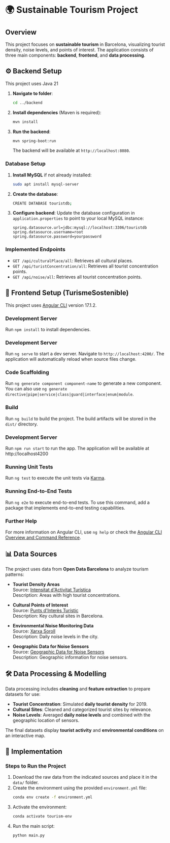 # 🌍 Sustainable Tourism Project

## Overview

This project focuses on **sustainable tourism** in Barcelona, visualizing tourist density, noise levels, and points of interest. The application consists of three main components: **backend**, **frontend**, and **data processing**.

## ⚙️ Backend Setup
This project uses Java 21

1. **Navigate to folder**:
    ```bash
    cd ../backend
    ```
2. **Install dependencies** (Maven is required):
    ```bash
    mvn install
    ```
3. **Run the backend**:
    ```bash
    mvn spring-boot:run
    ```
    The backend will be available at `http://localhost:8080`.

### Database Setup

1. **Install MySQL** if not already installed:
    ```bash
    sudo apt install mysql-server
    ```
2. **Create the database**:
    ```bash
    CREATE DATABASE touristdb;
    ```
3. **Configure backend**: Update the database configuration in `application.properties` to point to your local MySQL instance:
    ```properties
    spring.datasource.url=jdbc:mysql://localhost:3306/touristdb
    spring.datasource.username=root
    spring.datasource.password=yourpassword
    ```

### Implemented Endpoints

- `GET /api/culturalPlace/all`: Retrieves all cultural places.
- `GET /api/turistConcentration/all`: Retrieves all tourist concentration points.
- `GET /api/noise/all`: Retrieves all tourist concentration points.

## 🎨 Frontend Setup (TurismeSostenible)

This project uses [Angular CLI](https://github.com/angular/angular-cli) version 17.1.2.

### Development Server

Run `npm install` to install dependencies.

### Development Server

Run `ng serve` to start a dev server. Navigate to `http://localhost:4200/`. The application will automatically reload when source files change.

### Code Scaffolding

Run `ng generate component component-name` to generate a new component. You can also use `ng generate directive|pipe|service|class|guard|interface|enum|module`.

### Build

Run `ng build` to build the project. The build artifacts will be stored in the `dist/` directory.

### Development Server

Run `npm run start` to run the app. The application will be available at http://localhost4200

### Running Unit Tests

Run `ng test` to execute the unit tests via [Karma](https://karma-runner.github.io).

### Running End-to-End Tests

Run `ng e2e` to execute end-to-end tests. To use this command, add a package that implements end-to-end testing capabilities.

### Further Help

For more information on Angular CLI, use `ng help` or check the [Angular CLI Overview and Command Reference](https://angular.io/cli).

## 📊 Data Sources

The project uses data from **Open Data Barcelona** to analyze tourism patterns:

- **Tourist Density Areas**  
  Source: [Intensitat d'Activitat Turística](https://opendata-ajuntament.barcelona.cat/data/ca/dataset/intensitat-activitat-turistica)  
  Description: Areas with high tourist concentrations.

- **Cultural Points of Interest**  
  Source: [Punts d'Interès Turístic](https://opendata-ajuntament.barcelona.cat/data/ca/dataset/punts-informacio-turistica)  
  Description: Key cultural sites in Barcelona.

- **Environmental Noise Monitoring Data**  
  Source: [Xarxa Soroll](https://opendata-ajuntament.barcelona.cat/data/ca/dataset/xarxasoroll-equipsmonitor-dades)  
  Description: Daily noise levels in the city.

- **Geographic Data for Noise Sensors**  
  Source: [Geographic Data for Noise Sensors](https://opendata-ajuntament.barcelona.cat/data/ca/dataset/xarxasoroll-equipsmonitor-instal)  
  Description: Geographic information for noise sensors.

## 🛠️ Data Processing & Modelling

Data processing includes **cleaning** and **feature extraction** to prepare datasets for use:

- **Tourist Concentration**: Simulated **daily tourist density** for 2019.
- **Cultural Sites**: Cleaned and categorized tourist sites by relevance.
- **Noise Levels**: Averaged **daily noise levels** and combined with the geographic location of sensors.

The final datasets display **tourist activity** and **environmental conditions** on an interactive map.

## 🚀 Implementation

### Steps to Run the Project

1. Download the raw data from the indicated sources and place it in the `data/` folder.
2. Create the environment using the provided `environment.yml` file:
    ```bash
    conda env create -f environment.yml
    ```
3. Activate the environment:
    ```bash
    conda activate tourism-env
    ```
4. Run the main script:
    ```bash
    python main.py
    ```
